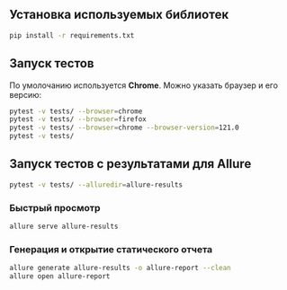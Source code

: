 ## Установка используемых библиотек
```bash
pip install -r requirements.txt
```

## Запуск тестов

По умолочанию используется **Chrome**.
Можно указать браузер и его версию:
```bash
pytest -v tests/ --browser=chrome
pytest -v tests/ --browser=firefox
pytest -v tests/ --browser=chrome --browser-version=121.0
pytest -v tests/
```

## Запуск тестов с результатами для Allure

```bash
pytest -v tests/ --alluredir=allure-results
```

### Быстрый просмотр 
```bash
allure serve allure-results
```

### Генерация и открытие статического отчета
```bash
allure generate allure-results -o allure-report --clean
allure open allure-report
```

